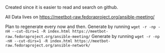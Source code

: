 Created since it is easier to read and search on github. 

All Data lives on https://meetbot-raw.fedoraproject.org/ansible-meeting/

Plan to regenerate every now and then.
Generate by running `wget -r -np -nH --cut-dirs=1 -R index.html https://meetbot-raw.fedoraproject.org/ansible-meeting/`
Generate by running `wget -r -np -nH --cut-dirs=1 -R index.html https://meetbot-raw.fedoraproject.org/ansible-network/`
